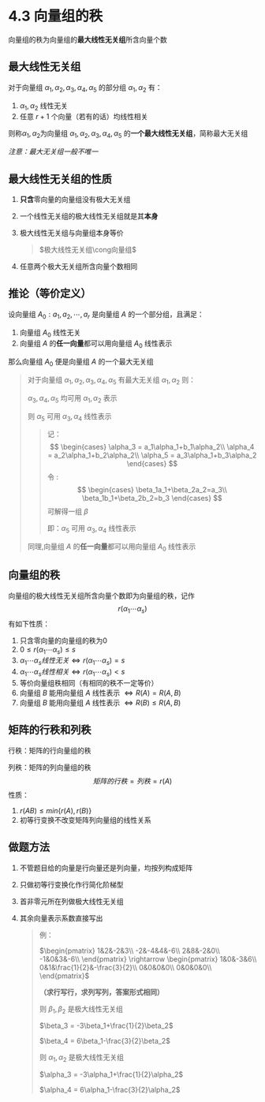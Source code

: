 # **4.3 向量组的秩**

向量组的秩为向量组的**最大线性无关组**所含向量个数



## **最大线性无关组**

对于向量组 $\alpha_1,\alpha_2,\alpha_3,\alpha_4,\alpha_5$ 的部分组 $\alpha_1,\alpha_2$ 有：

1. $\alpha_1,\alpha_2$ 线性无关
 2. 任意 $r+1$ 个向量（若有的话）均线性相关

则称$\alpha_1,\alpha_2$为向量组 $\alpha_1,\alpha_2,\alpha_3,\alpha_4,\alpha_5$ 的**一个最大线性无关组**，简称最大无关组

*注意：最大无关组一般不唯一*



## **最大线性无关组的性质**

1. **只含**零向量的向量组没有极大无关组

2. 一个线性无关组的极大线性无关组就是其**本身**

3. 极大线性无关组与向量组本身等价

   > $极大线性无关组\cong向量组$

4. 任意两个极大无关组所含向量个数相同



## **推论（等价定义）**

设向量组 $A_0:a_1,a_2,\cdots,a_r$ 是向量组 $A$ 的一个部分组，且满足：

1. 向量组 $A_0$ 线性无关
2. 向量组 $A$ 的**任一向量**都可以用向量组 $A_0$ 线性表示

那么向量组 $A_0$ 便是向量组 $A$ 的一个最大无关组

> 对于向量组 $\alpha_1,\alpha_2,\alpha_3,\alpha_4,\alpha_5$ 有最大无关组 $\alpha_1,\alpha_2$ 则：
>
> $\alpha_3,\alpha_4,\alpha_5$ 均可用 $\alpha_1,\alpha_2$ 表示
>
> 则 $\alpha_5$ 可用 $\alpha_3,\alpha_4$ 线性表示
>
> > 记：
> > $$
> > \begin{cases}
> >     \alpha_3 = a_1\alpha_1+b_1\alpha_2\\
> >     \alpha_4 = a_2\alpha_1+b_2\alpha_2\\
> >     \alpha_5 = a_3\alpha_1+b_3\alpha_2
> > \end{cases}
> > $$
> > 令 :
> > $$
> > \begin{cases}
> > \beta_1a_1+\beta_2a_2=a_3\\
> > \beta_1b_1+\beta_2b_2=b_3
> > \end{cases}
> > $$
> > 可解得一组 $\beta$ 
> >
> > 即：$\alpha_5$ 可用 $\alpha_3,\alpha_4$ 线性表示
>
> 同理,向量组 $A$ 的**任一向量**都可以用向量组 $A_0$ 线性表示



## **向量组的秩**

向量组的极大线性无关组所含向量个数即为向量组的秩，记作
$$
r(\alpha_1 \cdots \alpha_s)
$$
有如下性质：

1.  只含零向量的向量组的秩为0
1.  $0 \leqslant r(\alpha_1 \cdots \alpha_s) \leqslant s$ 
2.  $\alpha_1 \cdots \alpha_s线性无关 \Leftrightarrow r(\alpha_1 \cdots \alpha_s) = s$ 
3.  $\alpha_1 \cdots \alpha_s线性相关 \Leftrightarrow r(\alpha_1 \cdots \alpha_s) < s$ 
4. 等价向量组秩相同（有相同的秩不一定等价）
4. 向量组 $B$ 能用向量组 $A$ 线性表示 $\Leftrightarrow R(A) = R(A,B)$ 
4. 向量组 $B$ 能用向量组 $A$ 线性表示 $\Leftrightarrow R(B) \leqslant R(A,B)$ 



## **矩阵的行秩和列秩**

行秩：矩阵的行向量组的秩

列秩：矩阵的列向量组的秩
$$
矩阵的行秩=列秩=r(A)
$$
性质：

1. $r(AB)\leqslant min\{r(A),r(B)\}$
2. 初等行变换不改变矩阵列向量组的线性关系



## **做题方法**

1. 不管题目给的向量是行向量还是列向量，均按列构成矩阵

2. 只做初等行变换化作行简化阶梯型

3. 首非零元所在列做极大线性无关组

4. 其余向量表示系数直接写出

   > 例：
   >
   > $\begin{pmatrix} 1&2&-2&3\\ -2&-4&4&-6\\ 2&8&-2&0\\ -1&0&3&-6\\ \end{pmatrix}  \rightarrow \begin{pmatrix} 1&0&-3&6\\ 0&1&\frac{1}{2}&-\frac{3}{2}\\ 0&0&0&0\\ 0&0&0&0\\ \end{pmatrix}$ 
   >
   > **（求行写行，求列写列，答案形式相同）**
   >
   > 则 $\beta_1,\beta_2$ 是极大线性无关组
   >
   > $\beta_3 = -3\beta_1+\frac{1}{2}\beta_2$
   >
   > $\beta_4 = 6\beta_1-\frac{3}{2}\beta_2$
   >
   > 则 $\alpha_1,\alpha_2$ 是极大线性无关组
   >
   > $\alpha_3 = -3\alpha_1+\frac{1}{2}\alpha_2$
   >
   > $\alpha_4 = 6\alpha_1-\frac{3}{2}\alpha_2$